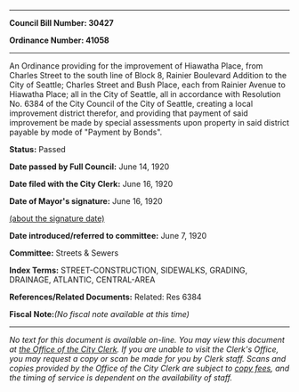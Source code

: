 

********

**Council Bill Number: 30427**
   
**Ordinance Number: 41058**
********

 An Ordinance providing for the improvement of Hiawatha Place, from Charles Street to the south line of Block 8, Rainier Boulevard Addition to the City of Seattle; Charles Street and Bush Place, each from Rainier Avenue to Hiawatha Place; all in the City of Seattle, all in accordance with Resolution No. 6384 of the City Council of the City of Seattle, creating a local improvement district therefor, and providing that payment of said improvement be made by special assessments upon property in said district payable by mode of "Payment by Bonds".

**Status:** Passed
   
**Date passed by Full Council:** June 14, 1920
   
**Date filed with the City Clerk:** June 16, 1920
   
**Date of Mayor's signature:** June 16, 1920
   
[(about the signature date)](/~public/approvaldate.htm)
   
   
   
**Date introduced/referred to committee:** June 7, 1920
   
**Committee:** Streets & Sewers
   
   
**Index Terms:** STREET-CONSTRUCTION, SIDEWALKS, GRADING, DRAINAGE, ATLANTIC, CENTRAL-AREA

**References/Related Documents:** Related: Res 6384

**Fiscal Note:**_(No fiscal note available at this time)_
********

_No text for this document is available on-line. You may view this document at [the Office of the City Clerk](http://www.seattle.gov/leg/clerk/contactUs.htm). If you are unable to visit the Clerk's Office, you may request a copy or scan be made for you by Clerk staff. Scans and copies provided by the Office of the City Clerk are subject to [copy fees](http://clerk.seattle.gov/~public/clerkfees.htm), and the timing of service is dependent on the availability of staff._

